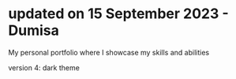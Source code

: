 # updated on 15 September 2023 - Dumisa

My personal portfolio where I showcase my skills and abilities

version 4: dark theme









